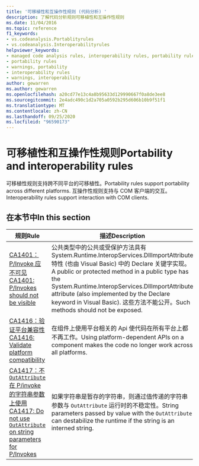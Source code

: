 ```yaml
---
title: '可移植性和互操作性规则 (代码分析) '
description: 了解代码分析规则可移植性和互操作性规则
ms.date: 11/04/2016
ms.topic: reference
f1_keywords:
- vs.codeanalysis.Portablityrules
- vs.codeanalysis.Interoperabilityrules
helpviewer_keywords:
- managed code analysis rules, interoperability rules, portability rules
- portability rules
- warnings, portability
- interoperability rules
- warnings, interoperability
author: gewarren
ms.author: gewarren
ms.openlocfilehash: a20cd77e13c4a8b95633d129990667f0a8de3ee8
ms.sourcegitcommit: 2e4adc490c1d2a705a0592b295d606b10b9f51f1
ms.translationtype: MT
ms.contentlocale: zh-CN
ms.lasthandoff: 09/25/2020
ms.locfileid: "96590173"
---
```

# <a name="portability-and-interoperability-rules"></a><span data-ttu-id="60618-103">可移植性和互操作性规则</span><span class="sxs-lookup"><span data-stu-id="60618-103">Portability and interoperability rules</span></span>

<span data-ttu-id="60618-104">可移植性规则支持跨不同平台的可移植性。</span><span class="sxs-lookup"><span data-stu-id="60618-104">Portability rules support portability across different platforms.</span></span> <span data-ttu-id="60618-105">互操作性规则支持与 COM 客户端的交互。</span><span class="sxs-lookup"><span data-stu-id="60618-105">Interoperability rules support interaction with COM clients.</span></span>

## <a name="in-this-section"></a><span data-ttu-id="60618-106">在本节中</span><span class="sxs-lookup"><span data-stu-id="60618-106">In this section</span></span>

| <span data-ttu-id="60618-107">规则</span><span class="sxs-lookup"><span data-stu-id="60618-107">Rule</span></span> | <span data-ttu-id="60618-108">描述</span><span class="sxs-lookup"><span data-stu-id="60618-108">Description</span></span> |
| - | - |
| [<span data-ttu-id="60618-109">CA1401： P/Invoke 应不可见</span><span class="sxs-lookup"><span data-stu-id="60618-109">CA1401: P/Invokes should not be visible</span></span>](ca1401.md) | <span data-ttu-id="60618-110">公共类型中的公共或受保护方法具有 System.Runtime.InteropServices.DllImportAttribute 特性 (也由 Visual Basic) 中的 Declare 关键字实现。</span><span class="sxs-lookup"><span data-stu-id="60618-110">A public or protected method in a public type has the System.Runtime.InteropServices.DllImportAttribute attribute (also implemented by the Declare keyword in Visual Basic).</span></span> <span data-ttu-id="60618-111">这些方法不能公开。</span><span class="sxs-lookup"><span data-stu-id="60618-111">Such methods should not be exposed.</span></span> |
| [<span data-ttu-id="60618-112">CA1416：验证平台兼容性</span><span class="sxs-lookup"><span data-stu-id="60618-112">CA1416: Validate platform compatibility</span></span>](ca1416.md) | <span data-ttu-id="60618-113">在组件上使用平台相关的 Api 使代码在所有平台上都不再工作。</span><span class="sxs-lookup"><span data-stu-id="60618-113">Using platform-dependent APIs on a component makes the code no longer work across all platforms.</span></span> |
| [<span data-ttu-id="60618-114">CA1417：不 `OutAttribute` 在 P/invoke 的字符串参数上使用</span><span class="sxs-lookup"><span data-stu-id="60618-114">CA1417: Do not use `OutAttribute` on string parameters for P/Invokes</span></span>](ca1417.md) | <span data-ttu-id="60618-115">如果字符串是暂存的字符串，则通过值传递的字符串参数与 `OutAttribute` 运行时的不稳定性。</span><span class="sxs-lookup"><span data-stu-id="60618-115">String parameters passed by value with the `OutAttribute` can destabilize the runtime if the string is an interned string.</span></span> |
